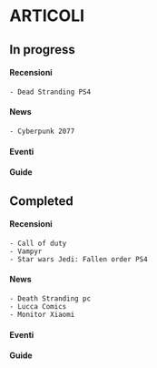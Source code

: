 # ARTICOLI 
## In progress
#### Recensioni
  	- Dead Stranding PS4

#### News
	- Cyberpunk 2077  

#### Eventi
#### Guide

## Completed
#### Recensioni
	- Call of duty 
	- Vampyr
	- Star wars Jedi: Fallen order PS4
#### News
	- Death Stranding pc
	- Lucca Comics
	- Monitor Xiaomi
	  
#### Eventi
#### Guide
